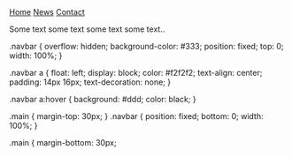 <div class="navbar">
  <a href="#home">Home</a>
  <a href="#news">News</a>
  <a href="#contact">Contact</a>
</div>

<div class="main">
  <p>Some text some text some text some text..</p>
</div>
.navbar {
  overflow: hidden;
  background-color: #333;
  position: fixed; 
  top: 0; 
  width: 100%; 
}

.navbar a {
  float: left;
  display: block;
  color: #f2f2f2;
  text-align: center;
  padding: 14px 16px;
  text-decoration: none;
}

.navbar a:hover {
  background: #ddd;
  color: black;
}

.main {
  margin-top: 30px; 
}
.navbar {
  position: fixed; 
  bottom: 0;
  width: 100%; 
}

.main {
  margin-bottom: 30px;
